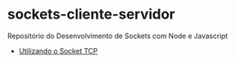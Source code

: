 # sockets-cliente-servidor
Repositório do Desenvolvimento de Sockets com Node e Javascript

* [Utilizando o Socket TCP]()
